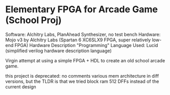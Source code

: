 # Elementary FPGA for Arcade Game (School Proj)

Software: Alchitry Labs, PlanAhead Synthesizer, no test bench
Hardware: Mojo v3 by Alchitry Labs (Spartan 6 XC6SLX9 FPGA, super relatively low-end FPGA)
Hardware Description "Programming" Language Used: Lucid (simplified verilog hardware description language)

Virgin attempt at using a simple FPGA + HDL to create an old school arcade game.

this project is deprecated: 
no comments
various mem architecture in diff versions, but the TLDR is that we tried block ram 512 DFFs instead of the current design
